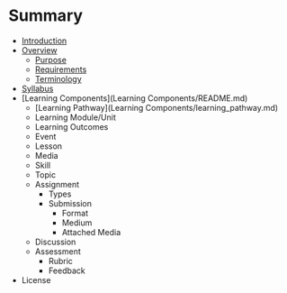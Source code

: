 # Summary

* [Introduction](README.md)
* [Overview](Overview/README.md)
   * [Purpose](Overview/purpose.md)
   * [Requirements](Overview/requirements.md)
   * [Terminology](Overview/terminology.md)
* [Syllabus](Syllabus/README.md)
* [Learning Components](Learning Components/README.md)
   * [Learning Pathway](Learning Components/learning_pathway.md)
   * Learning Module/Unit
   * Learning Outcomes
   * Event
   * Lesson
   * Media
   * Skill
   * Topic
   * Assignment
       * Types
       * Submission
           * Format
           * Medium
           * Attached Media
   * Discussion
   * Assessment
       * Rubric
       * Feedback
* License

